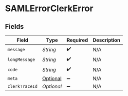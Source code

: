 # SAMLErrorClerkError


## Fields

| Field                                                                           | Type                                                                            | Required                                                                        | Description                                                                     |
| ------------------------------------------------------------------------------- | ------------------------------------------------------------------------------- | ------------------------------------------------------------------------------- | ------------------------------------------------------------------------------- |
| `message`                                                                       | *String*                                                                        | :heavy_check_mark:                                                              | N/A                                                                             |
| `longMessage`                                                                   | *String*                                                                        | :heavy_check_mark:                                                              | N/A                                                                             |
| `code`                                                                          | *String*                                                                        | :heavy_check_mark:                                                              | N/A                                                                             |
| `meta`                                                                          | [Optional<ClerkErrorErrorMeta>](../../models/components/ClerkErrorErrorMeta.md) | :heavy_minus_sign:                                                              | N/A                                                                             |
| `clerkTraceId`                                                                  | *Optional<String>*                                                              | :heavy_minus_sign:                                                              | N/A                                                                             |